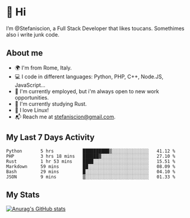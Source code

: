 # 👋 Hi

I’m @Stefaniscion, a Full Stack Developer that likes toucans.
Somethimes also i write junk code.

## About me

- 🌍 I'm from Rome, Italy.
- 💻 I code in different languages: Python, PHP, C++, Node.JS, JavaScript...
- 💼 I'm currently employed, but i'm always open to new work opportunities.
- 🌱 I'm currently studying Rust.
- 🐧 I love Linux!
- 📬 Reach me at stefaniscion@gmail.com.

## My Last 7 Days Activity
<!--START_SECTION:waka-->

```text
Python       5 hrs           ██████████▒░░░░░░░░░░░░░░   41.12 %
PHP          3 hrs 18 mins   ██████▓░░░░░░░░░░░░░░░░░░   27.10 %
Rust         1 hr 53 mins    ████░░░░░░░░░░░░░░░░░░░░░   15.51 %
Markdown     59 mins         ██░░░░░░░░░░░░░░░░░░░░░░░   08.09 %
Bash         29 mins         █░░░░░░░░░░░░░░░░░░░░░░░░   04.10 %
JSON         9 mins          ▒░░░░░░░░░░░░░░░░░░░░░░░░   01.33 %
```

<!--END_SECTION:waka-->

## My Stats
[![Anurag's GitHub stats](https://github-readme-stats.vercel.app/api?username=stefaniscion)](https://github.com/anuraghazra/github-readme-stats)
